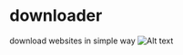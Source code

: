 # downloader
download websites in simple way
![Alt text](/downloader/blob/master/screen.png?raw=true "in action")